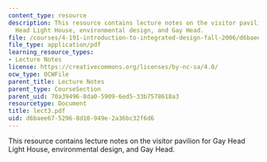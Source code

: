 ```yaml
---
content_type: resource
description: This resource contains lecture notes on the visitor pavilion for Gay
  Head Light House, environmental design, and Gay Head.
file: /courses/4-191-introduction-to-integrated-design-fall-2006/d6baee6752968d10949e2a36bc32f6d6_lect3.pdf
file_type: application/pdf
learning_resource_types:
- Lecture Notes
license: https://creativecommons.org/licenses/by-nc-sa/4.0/
ocw_type: OCWFile
parent_title: Lecture Notes
parent_type: CourseSection
parent_uid: 70a39496-8da0-5909-6ed5-33b7578618a3
resourcetype: Document
title: lect3.pdf
uid: d6baee67-5296-8d10-949e-2a36bc32f6d6
---
```

This resource contains lecture notes on the visitor pavilion for Gay Head Light House, environmental design, and Gay Head.